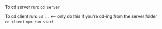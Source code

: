 To cd server run: 
`cd server`

To cd client run: 
`cd ..` <-- only do this if you're cd-ing from the server folder 
`cd client` 
`npm run start`

